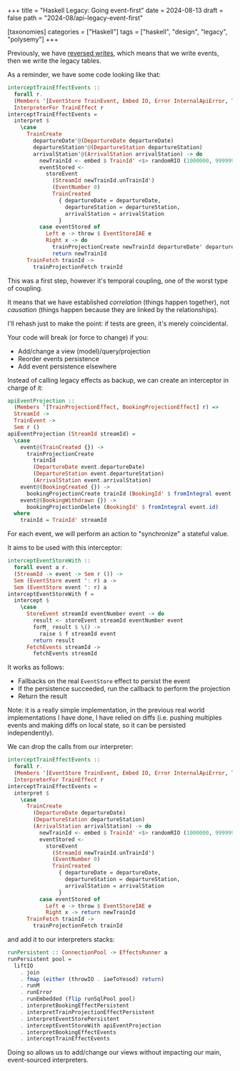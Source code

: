 +++
title = "Haskell Legacy: Going event-first"
date = 2024-08-13
draft = false
path = "2024-08/api-legacy-event-first"

[taxonomies]
categories = ["Haskell"]
tags = ["haskell", "design", "legacy", "polysemy"]
+++

Previously, we have [reversed writes](@/2024-08-06_api-legacy-reversing-writes.md),
which means that we write events, then we write the legacy tables.

As a reminder, we have some code looking like that:

```haskell
interceptTrainEffectEvents ::
  forall r.
  (Members '[EventStore TrainEvent, Embed IO, Error InternalApiError, TrainProjectionEffect] r) =>
  InterpreterFor TrainEffect r
interceptTrainEffectEvents =
  interpret $
    \case
      TrainCreate
        departureDate'@(DepartureDate departureDate)
        departureStation'@(DepartureStation departureStation)
        arrivalStation'@(ArrivalStation arrivalStation) -> do
          newTrainId <- embed $ TrainId' <$> randomRIO (1000000, 9999999)
          eventStored <-
            storeEvent
              (StreamId newTrainId.unTrainId')
              (EventNumber 0)
              TrainCreated
                { departureDate = departureDate,
                  departureStation = departureStation,
                  arrivalStation = arrivalStation
                }
          case eventStored of
            Left e -> throw $ EventStoreIAE e
            Right x -> do
              trainProjectionCreate newTrainId departureDate' departureStation' arrivalStation'
              return newTrainId
      TrainFetch trainId ->
        trainProjectionFetch trainId
```

This was a first step, however it's temporal coupling, one of the worst type of
coupling.

It means that we have established _correlation_ (things happen together), not
_causation_ (things happen because they are linked by the relationships).

I'll rehash just to make the point: if tests are green, it's merely coincidental.

Your code will break (or force to change) if you:

* Add/change a view (model)/query/projection
* Reorder events persistence
* Add event persistence elsewhere

Instead of calling legacy effects as backup, we can create an interceptor in
charge of it:

```haskell
apiEventProjection ::
  (Members '[TrainProjectionEffect, BookingProjectionEffect] r) =>
  StreamId ->
  TrainEvent ->
  Sem r ()
apiEventProjection (StreamId streamId) =
  \case
    event@(TrainCreated {}) ->
      trainProjectionCreate
        trainId
        (DepartureDate event.departureDate)
        (DepartureStation event.departureStation)
        (ArrivalStation event.arrivalStation)
    event@(BookingCreated {}) ->
      bookingProjectionCreate trainId (BookingId' $ fromIntegral event.id) event.travelerName
    event@(BookingWithdrawn {}) ->
      bookingProjectionDelete (BookingId' $ fromIntegral event.id)
  where
    trainId = TrainId' streamId
```

For each event, we will perform an action to "synchronize" a stateful value.

It aims to be used with this interceptor:

```haskell
interceptEventStoreWith ::
  forall event a r.
  (StreamId -> event -> Sem r ()) ->
  Sem (EventStore event ': r) a ->
  Sem (EventStore event ': r) a
interceptEventStoreWith f =
  intercept $
    \case
      StoreEvent streamId eventNumber event -> do
        result <- storeEvent streamId eventNumber event
        forM_ result $ \() ->
          raise $ f streamId event
        return result
      FetchEvents streamId ->
        fetchEvents streamId
```

It works as follows:

* Fallbacks on the real `EventStore` effect to persist the event
* If the persistence succeeded, run the callback to perform the projection
* Return the result

Note: it is a really simple implementation, in the previous real world
implementations I have done, I have relied on diffs (i.e. pushing multiples
events and making diffs on local state, so it can be persisted independently).

We can drop the calls from our interpreter:

```haskell
interceptTrainEffectEvents ::
  forall r.
  (Members '[EventStore TrainEvent, Embed IO, Error InternalApiError, TrainProjectionEffect] r) =>
  InterpreterFor TrainEffect r
interceptTrainEffectEvents =
  interpret $
    \case
      TrainCreate
        (DepartureDate departureDate)
        (DepartureStation departureStation)
        (ArrivalStation arrivalStation) -> do
          newTrainId <- embed $ TrainId' <$> randomRIO (1000000, 9999999)
          eventStored <-
            storeEvent
              (StreamId newTrainId.unTrainId')
              (EventNumber 0)
              TrainCreated
                { departureDate = departureDate,
                  departureStation = departureStation,
                  arrivalStation = arrivalStation
                }
          case eventStored of
            Left e -> throw $ EventStoreIAE e
            Right x -> return newTrainId
      TrainFetch trainId ->
        trainProjectionFetch trainId
```

and add it to our interpreters stacks:

```haskell
runPersistent :: ConnectionPool -> EffectsRunner a
runPersistent pool =
  liftIO
    . join
    . fmap (either (throwIO . iaeToYesod) return)
    . runM
    . runError
    . runEmbedded (flip runSqlPool pool)
    . interpretBookingEffectPersistent
    . interpretTrainProjectionEffectPersistent
    . interpretEventStorePersistent
    . interceptEventStoreWith apiEventProjection
    . interpretBookingEffectEvents
    . interceptTrainEffectEvents
```

Doing so allows us to add/change our views without impacting our main, event-sourced interpreters.

